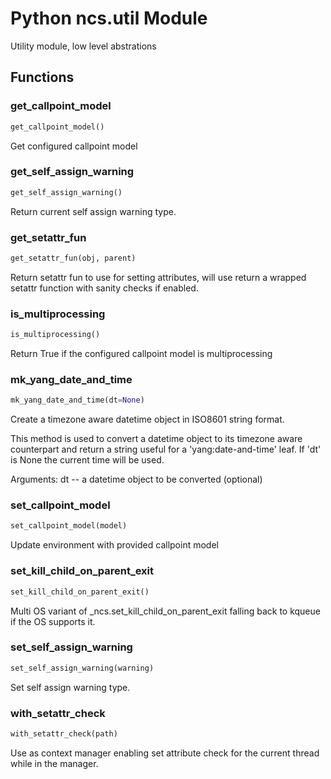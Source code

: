 # Python ncs.util Module

Utility module, low level abstrations

## Functions

### get_callpoint_model

```python
get_callpoint_model()
```

Get configured callpoint model

### get_self_assign_warning

```python
get_self_assign_warning()
```

Return current self assign warning type.

### get_setattr_fun

```python
get_setattr_fun(obj, parent)
```

Return setattr fun to use for setting attributes, will use
return a wrapped setattr function with sanity checks if enabled.

### is_multiprocessing

```python
is_multiprocessing()
```

Return True if the configured callpoint model is multiprocessing

### mk_yang_date_and_time

```python
mk_yang_date_and_time(dt=None)
```

Create a timezone aware datetime object in ISO8601 string format.

This method is used to convert a datetime object to its timezone aware
counterpart and return a string useful for a 'yang:date-and-time' leaf.
If 'dt' is None the current time will be used.

Arguments:
    dt -- a datetime object to be converted (optional)

### set_callpoint_model

```python
set_callpoint_model(model)
```

Update environment with provided callpoint model

### set_kill_child_on_parent_exit

```python
set_kill_child_on_parent_exit()
```

Multi OS variant of _ncs.set_kill_child_on_parent_exit falling back
to kqueue if the OS supports it.

### set_self_assign_warning

```python
set_self_assign_warning(warning)
```

Set self assign warning type.

### with_setattr_check

```python
with_setattr_check(path)
```

Use as context manager enabling set attribute check for the
current thread while in the manager.


